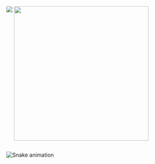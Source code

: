<!--stats-->
<picture>
<source
  srcset="https://github-readme-stats.vercel.app/api?username=Marcos-Auguusto&show_icons=true&title_color=32CD32&text_color=778899&icon_color=32CD32&bg_color=0D1117&border_color=0D1117"
  media="(prefers-color-scheme: dark)"
/>
<source
  srcset="https://github-readme-stats.vercel.app/api?username=Marcos-Auguusto&show_icons=true"
  media="(prefers-color-scheme: dark), (prefers-color-scheme: no-preference)"
/>
<img align="top" src="https://github-readme-stats.vercel.app/api?username=anuraghazra&show_icons=true" />
</picture>

<!--most usad languages-->
<picture>
<source
  srcset="https://github-readme-stats.vercel.app/api/top-langs/?username=Marcos-Auguusto&title_color=32CD32&text_color=778899&icon_color=32CD32&bg_color=0D1117&border_color=0D1117&layout=compact"
  media="(prefers-color-scheme: dark)"
/>
<source
  srcset="https://github-readme-stats.vercel.app/api/top-langs/?username=Marcos-Auguusto&theme=react&layout=compact"
  media="(prefers-color-scheme: #6A5ACD), (prefers-color-scheme: no-preference )"
/>
<img align="top" src="https://github.com/anuraghazra/github-readme-stats" width="354"/>
</picture>






 




##

![Snake animation](https://github.com/Marcos-Auguusto/Marcos-Auguusto/blob/output/github-contribution-grid-snake.svg)

